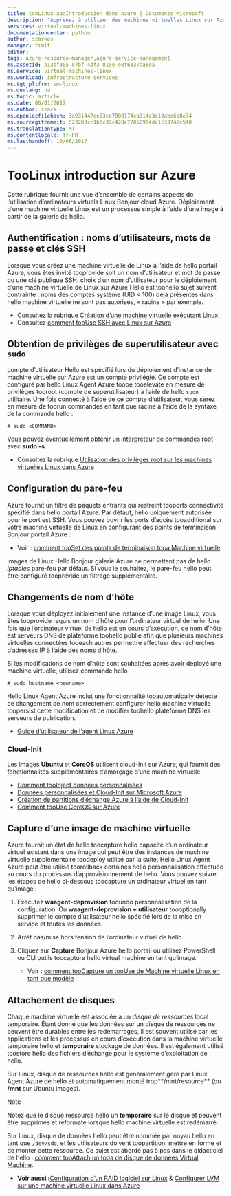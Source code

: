```yaml
---
title: tooLinux aaaIntroduction dans Azure | Documents Microsoft
description: "Apprenez à utiliser des machines virtuelles Linux sur Azure."
services: virtual-machines-linux
documentationcenter: python
author: szarkos
manager: timlt
editor: 
tags: azure-resource-manager,azure-service-management
ms.assetid: b13bf305-87bf-4df3-815e-e8f6337aa6ea
ms.service: virtual-machines-linux
ms.workload: infrastructure-services
ms.tgt_pltfrm: vm-linux
ms.devlang: na
ms.topic: article
ms.date: 06/01/2017
ms.author: szark
ms.openlocfilehash: 3a931447ee23ce7000174ca314c3e10abc6b8e74
ms.sourcegitcommit: 523283cc1b3c37c428e77850964dc1c33742c5f0
ms.translationtype: MT
ms.contentlocale: fr-FR
ms.lasthandoff: 10/06/2017
---
```

# <a name="introduction-toolinux-on-azure"></a>TooLinux introduction sur Azure
Cette rubrique fournit une vue d’ensemble de certains aspects de l’utilisation d’ordinateurs virtuels Linux Bonjour cloud Azure. Déploiement d’une machine virtuelle Linux est un processus simple à l’aide d’une image à partir de la galerie de hello.

## <a name="authentication-usernames-passwords-and-ssh-keys"></a>Authentification : noms d’utilisateurs, mots de passe et clés SSH
Lorsque vous créez une machine virtuelle de Linux à l’aide de hello portail Azure, vous êtes invité tooprovide soit un nom d’utilisateur et mot de passe ou une clé publique SSH. choix d’un nom d’utilisateur pour le déploiement d’une machine virtuelle de Linux sur Azure Hello est toohello sujet suivant contrainte : noms des comptes système (UID < 100) déjà présentes dans hello machine virtuelle ne sont pas autorisés, « racine » par exemple.

* Consultez la rubrique [Création d’une machine virtuelle exécutant Linux](quick-create-cli.md?toc=%2fazure%2fvirtual-machines%2flinux%2ftoc.json)
* Consultez [comment tooUse SSH avec Linux sur Azure](mac-create-ssh-keys.md?toc=%2fazure%2fvirtual-machines%2flinux%2ftoc.json)

## <a name="obtaining-superuser-privileges-using-sudo"></a>Obtention de privilèges de superutilisateur avec `sudo`
compte d’utilisateur Hello est spécifié lors du déploiement d’instance de machine virtuelle sur Azure est un compte privilégié. Ce compte est configuré par hello Linux Agent Azure toobe tooelevate en mesure de privilèges tooroot (compte de superutilisateur) à l’aide de hello `sudo` utilitaire. Une fois connecté à l’aide de ce compte d’utilisateur, vous serez en mesure de toorun commandes en tant que racine à l’aide de la syntaxe de la commande hello :

    # sudo <COMMAND>

Vous pouvez éventuellement obtenir un interpréteur de commandes root avec **sudo -s**.

* Consultez la rubrique [Utilisation des privilèges root sur les machines virtuelles Linux dans Azure](use-root-privileges.md?toc=%2fazure%2fvirtual-machines%2flinux%2ftoc.json)

## <a name="firewall-configuration"></a>Configuration du pare-feu
Azure fournit un filtre de paquets entrants qui restreint tooports connectivité spécifié dans hello portail Azure. Par défaut, hello uniquement autorisée pour le port est SSH. Vous pouvez ouvrir les ports d’accès tooadditional sur votre machine virtuelle de Linux en configurant des points de terminaison Bonjour portail Azure :

* Voir : [comment tooSet des points de terminaison tooa Machine virtuelle](../windows/classic/setup-endpoints.md?toc=%2fazure%2fvirtual-machines%2fwindows%2fclassic%2ftoc.json)

images de Linux Hello Bonjour galerie Azure ne permettent pas de hello *iptables* pare-feu par défaut. Si vous le souhaitez, le pare-feu hello peut être configuré tooprovide un filtrage supplémentaire.

## <a name="hostname-changes"></a>Changements de nom d’hôte
Lorsque vous déployez initialement une instance d’une image Linux, vous êtes tooprovide requis un nom d’hôte pour l’ordinateur virtuel de hello. Une fois que l’ordinateur virtuel de hello est en cours d’exécution, ce nom d’hôte est serveurs DNS de plateforme toohello publié afin que plusieurs machines virtuelles connectées tooeach autres permettre effectuer des recherches d’adresses IP à l’aide des noms d’hôte.

Si les modifications de nom d’hôte sont souhaitées après avoir déployé une machine virtuelle, utilisez commande hello

    # sudo hostname <newname>

Hello Linux Agent Azure inclut une fonctionnalité tooautomatically détecte ce changement de nom correctement configurer hello machine virtuelle toopersist cette modification et ce modifier toohello plateforme DNS les serveurs de publication.

* [Guide d’utilisateur de l’agent Linux Azure](../windows/agent-user-guide.md?toc=%2fazure%2fvirtual-machines%2flinux%2ftoc.json)

### <a name="cloud-init"></a>Cloud-Init
Les images **Ubuntu** et **CoreOS** utilisent cloud-init sur Azure, qui fournit des fonctionnalités supplémentaires d’amorçage d’une machine virtuelle.

* [Comment tooInject données personnalisées](../windows/classic/inject-custom-data.md?toc=%2fazure%2fvirtual-machines%2fwindows%2fclassic%2ftoc.json)
* [Données personnalisées et Cloud-Init sur Microsoft Azure](https://azure.microsoft.com/blog/2014/04/21/custom-data-and-cloud-init-on-windows-azure/)
* [Création de partitions d’échange Azure à l’aide de Cloud-Init](https://wiki.ubuntu.com/AzureSwapPartitions)
* [Comment tooUse CoreOS sur Azure](https://coreos.com/os/docs/latest/booting-on-azure.html)

## <a name="virtual-machine-image-capture"></a>Capture d’une image de machine virtuelle
Azure fournit un état de hello toocapture hello capacité d’un ordinateur virtuel existant dans une image qui peut être des instances de machine virtuelle supplémentaire toodeploy utilisé par la suite. Hello Linux Agent Azure peut être utilisé toorollback certaines hello personnalisation effectuée au cours du processus d’approvisionnement de hello. Vous pouvez suivre les étapes de hello ci-dessous toocapture un ordinateur virtuel en tant qu’image :

1. Exécutez **waagent-deprovision** tooundo personnalisation de la configuration. Ou **waagent-deprovision + utilisateur** toooptionally supprimer le compte d’utilisateur hello spécifié lors de la mise en service et toutes les données.
2. Arrêt bas/mise hors tension de l’ordinateur virtuel de hello.
3. Cliquez sur **Capture** Bonjour Azure hello portail ou utilisez PowerShell ou CLI outils toocapture hello virtual machine en tant qu’image.
   
   * Voir : [comment tooCapture un tooUse de Machine virtuelle Linux en tant que modèle](classic/capture-image.md?toc=%2fazure%2fvirtual-machines%2flinux%2fclassic%2ftoc.json)

## <a name="attaching-disks"></a>Attachement de disques
Chaque machine virtuelle est associée à un *disque de ressources* local temporaire. Étant donné que les données sur un disque de ressources ne peuvent être durables entre les redémarrages, il est souvent utilisé par les applications et les processus en cours d’exécution dans la machine virtuelle temporaire hello et **temporaire** stockage de données. Il est également utilisé toostore hello des fichiers d’échange pour le système d’exploitation de hello.

Sur Linux, disque de ressources hello est généralement géré par Linux Agent Azure de hello et automatiquement monté trop**/mnt/resource** (ou **/mnt** sur Ubuntu images).

> [!NOTE]
> Notez que le disque ressource hello un **temporaire** sur le disque et peuvent être supprimés et reformaté lorsque hello machine virtuelle est redémarré.
> 
> 

Sur Linux, disque de données hello peut être nommée par noyau hello en tant que `/dev/sdc`, et les utilisateurs doivent toopartition, mettre en forme et de monter cette ressource. Ce sujet est abordé pas à pas dans le didacticiel de hello : [comment tooAttach un tooa de disque de données Virtual Machine](../windows/classic/attach-disk.md?toc=%2fazure%2fvirtual-machines%2flinux%2fclassic%2ftoc.json).

* **Voir aussi :**[Configuration d’un RAID logiciel sur Linux](configure-raid.md?toc=%2fazure%2fvirtual-machines%2flinux%2ftoc.json) & [Configurer LVM sur une machine virtuelle Linux dans Azure](configure-lvm.md?toc=%2fazure%2fvirtual-machines%2flinux%2ftoc.json)

